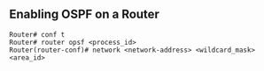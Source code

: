 ## Enabling OSPF on a Router
```
Router# conf t
Router# router opsf <process_id>
Router(router-conf)# network <network-address> <wildcard_mask> <area_id>
```
